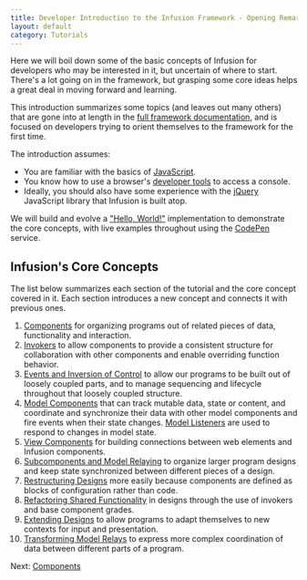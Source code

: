 ```yaml
---
title: Developer Introduction to the Infusion Framework - Opening Remarks
layout: default
category: Tutorials
---
```

Here we will boil down some of the basic concepts of Infusion for developers who may be interested in it, but uncertain
of where to start. There's a lot going on in the framework, but grasping some core ideas helps a great deal in moving
forward and learning.

This introduction summarizes some topics (and leaves out many others) that are gone into at length in the [full
framework documentation](../), and is focused on developers trying to orient themselves to the framework for the first
time.

The introduction assumes:

* You are familiar with the basics of [JavaScript](https://developer.mozilla.org/en-US/docs/Learn/JavaScript).
* You know how to use a browser's [developer tools](https://developer.mozilla.org/en-US/docs/Learn/Common_questions/What_are_browser_developer_tools)
  to access a console.
* Ideally, you should also have some experience with the [jQuery](https://jquery.com/) JavaScript library that Infusion
  is built atop.

We will build and evolve a ["Hello, World!"](https://en.wikipedia.org/wiki/%22Hello,_World!%22_program) implementation
to demonstrate the core concepts, with live examples throughout using the [CodePen](http://codepen.io/) service.

## Infusion's Core Concepts

The list below summarizes each section of the tutorial and the core concept covered in it. Each section introduces a new
concept and connects it with previous ones.

1. [Components](DeveloperIntroductionToInfusionFramework-Components.md) for organizing programs out of related pieces of
   data, functionality and interaction.
2. [Invokers](DeveloperIntroductionToInfusionFramework-Invokers.md) to allow components to provide a consistent
   structure for collaboration with other components and enable overriding function behavior.
3. [Events and Inversion of Control](DeveloperIntroductionToInfusionFramework-EventsAndInversionOfControl.md) to allow
   our programs to be built out of loosely coupled parts, and to manage sequencing and lifecycle throughout that loosely
   coupled structure.
4. [Model Components](DeveloperIntroductionToInfusionFramework-ModelsAndModelComponents.md) that can track mutable data,
   state or content, and coordinate and synchronize their data with other model components and fire events when their
   state changes. [Model Listeners](DeveloperIntroductionToInfusionFramework-ModelsAndModelComponents.md#listening-to-model-changes)
   are used to respond to changes in model state.
5. [View Components](DeveloperIntroductionToInfusionFramework-ViewsAndViewComponents.md) for building connections
   between web elements and Infusion components.
6. [Subcomponents and Model Relaying](DeveloperIntroductionToInfusionFramework-SubcomponentsAndModelRelaying.md) to
   organize larger program designs and keep state synchronized between different pieces of a design.
7. [Restructuring Designs](DeveloperIntroductionToInfusionFramework-RestructuringComponents.md) more easily because
   components are defined as blocks of configuration rather than code.
8. [Refactoring Shared Functionality](DeveloperIntroductionToInfusionFramework-OverridingInvokersAndRefactoring.md) in
   designs through the use of invokers and base component grades.
9. [Extending Designs](DeveloperIntroductionToInfusionFramework-ExtendingDesignsWithExistingComponents.md) to allow
   programs to adapt themselves to new contexts for input and presentation.
10. [Transforming Model Relays](DeveloperIntroductionToInfusionFramework-TransformingModelRelays.md) to express more
   complex coordination of data between different parts of a program.

Next: [Components](DeveloperIntroductionToInfusionFramework-Components.md)
